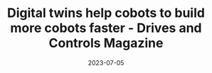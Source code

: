 ---
category:
- .nan
date: 2023-07-05
keyword_suggestion: ubuntu install docker
post_inspiration: https://drivesncontrols.com/news/fullstory.php/aid/7376/Digital_twins_help_cobots_to_build_more_cobots_faster.html
silot_terms: digital automation
title: <b>Digital</b> twins help cobots to build more cobots faster - Drives and Controls
  Magazine
---